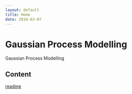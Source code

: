 ```yaml
---
layout: default
title: Home
date: 2018-03-07
---
```


# Gaussian Process Modelling

<p class="message">
  Gaussian Process Modelling
</p>

## Content

[readme](readme)

<!--

2. [Learn some R basics](02_rbasics)
3. [Learn to use RStudio](03_rstudio)
-->

<!--
$$\forall x \in R$$
-->